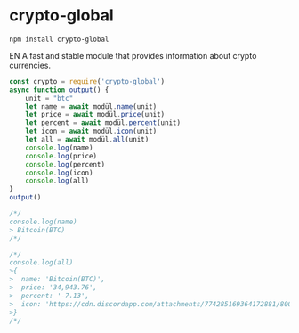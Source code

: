 # crypto-global

```shell
npm install crypto-global
```

EN
A fast and stable module that provides information about crypto currencies.


```javascript
const crypto = require('crypto-global')
async function output() {
    unit = "btc"
    let name = await modül.name(unit)
    let price = await modül.price(unit)
    let percent = await modül.percent(unit)
    let icon = await modül.icon(unit)
    let all = await modül.all(unit)
    console.log(name)
    console.log(price)
    console.log(percent)
    console.log(icon)
    console.log(all)
}
output()
```

```javascript
/*/
console.log(name) 
> Bitcoin(BTC)
/*/

/*/
console.log(all) 
>{
>  name: 'Bitcoin(BTC)',
>  price: '34,943.76',
>  percent: '-7.13',
>  icon: 'https://cdn.discordapp.com/attachments/774285169364172881/800012387742384128/bitcoin.png'
>}
/*/
```
